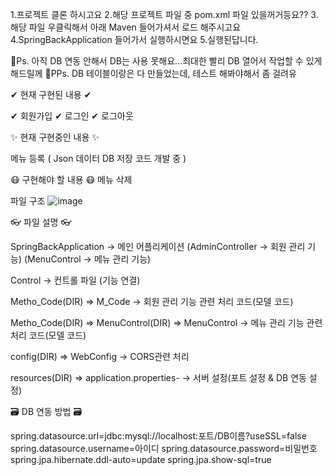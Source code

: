 1.프로젝트 클론 하시고요
2.해당 프로젝트 파일 중 pom.xml 파일 있을꺼거등요??
3.해당 파일 우클릭해서 아래 Maven 들어가셔서 로드 해주시고요
4.SpringBackApplication 들어가서 실행하시면요
5.실행된답니다.



🎁Ps. 아직 DB 연동 안해서 DB는 사용 못해요...최대한 빨리 DB 열어서 작업할 수 있게 해드릴께
🎁PPs. DB 테이블이랑은 다 만들었는데, 테스트 해봐야해서 좀 걸려유

✔ 현재 구현된 내용 ✔

✔ 회원가입
✔ 로그인
✔ 로그아웃


✨ 현재 구현중인 내용 ✨

 메뉴 등록 ( Json 데이터 DB 저장 코드 개발 중 )



😷 구현해야 할 내용 😷
 메뉴 삭제
 
파일 구조
![image](https://github.com/LostYourMind/Spring_Code/assets/42758008/fb42f83d-5634-4c59-a87b-4fae807106c5)



👓 파일 설명 👓

SpringBackApplication -> 메인 어플리케이션 (AdminController -> 회원 관리 기능) (MenuControl -> 메뉴 관리 기능)

Control -> 컨트롤 파일 (기능 연결)

Metho_Code(DIR) => M_Code -> 회원 관리 기능 관련 처리 코드(모델 코드)

Metho_Code(DIR) => MenuControl(DIR) => MenuControl -> 메뉴 관리 기능 관련 처리 코드(모델 코드)

config(DIR) => WebConfig -> CORS관련 처리

resources(DIR) => application.properties- -> 서버 설정(포트 설정 & DB 연동 설정)



🗃 DB 연동 방법 🗃

spring.datasource.url=jdbc:mysql://localhost:포트/DB이름?useSSL=false
spring.datasource.username=아이디
spring.datasource.password=비밀번호
spring.jpa.hibernate.ddl-auto=update
spring.jpa.show-sql=true

